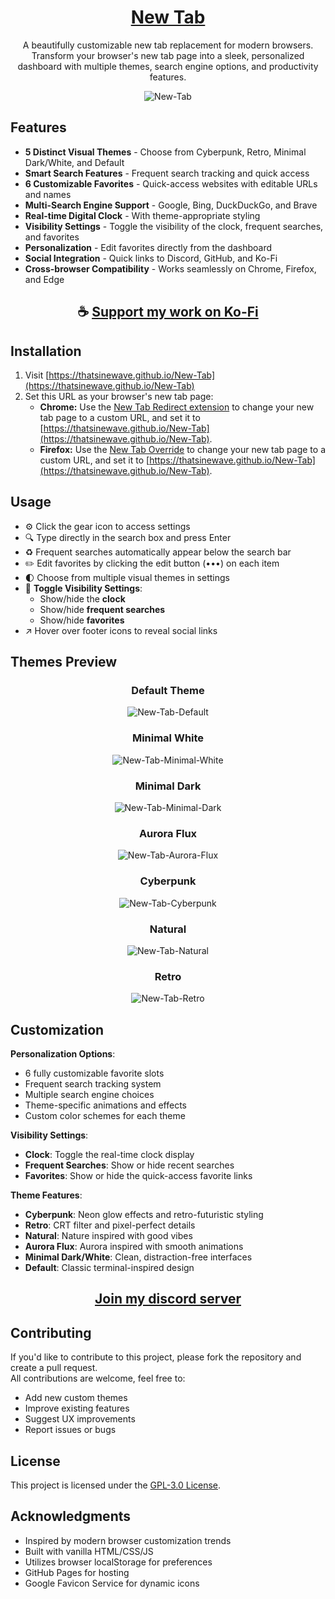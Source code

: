 <div align="center">

# [New Tab](https://thatsinewave.github.io/New-Tab)

A beautifully customizable new tab replacement for modern browsers. Transform your browser's new tab page into a sleek, personalized dashboard with multiple themes, search engine options, and productivity features.

![New-Tab](https://raw.githubusercontent.com/ThatSINEWAVE/New-Tab/refs/heads/main/.github/SCREENSHOTS/New-Tab.gif)

</div>

## Features

- **5 Distinct Visual Themes** - Choose from Cyberpunk, Retro, Minimal Dark/White, and Default  
- **Smart Search Features** - Frequent search tracking and quick access  
- **6 Customizable Favorites** - Quick-access websites with editable URLs and names  
- **Multi-Search Engine Support** - Google, Bing, DuckDuckGo, and Brave  
- **Real-time Digital Clock** - With theme-appropriate styling  
- **Visibility Settings** - Toggle the visibility of the clock, frequent searches, and favorites  
- **Personalization** - Edit favorites directly from the dashboard  
- **Social Integration** - Quick links to Discord, GitHub, and Ko-Fi  
- **Cross-browser Compatibility** - Works seamlessly on Chrome, Firefox, and Edge  

<div align="center">

## ☕ [Support my work on Ko-Fi](https://ko-fi.com/thatsinewave)

</div>

## Installation

1. Visit [https://thatsinewave.github.io/New-Tab](https://thatsinewave.github.io/New-Tab)  
2. Set this URL as your browser's new tab page:  
   - **Chrome:** Use the [New Tab Redirect extension](https://chromewebstore.google.com/detail/new-tab-redirect/icpgjfneehieebagbmdbhnlpiopdcmna) to change your new tab page to a custom URL, and set it to [https://thatsinewave.github.io/New-Tab](https://thatsinewave.github.io/New-Tab).  
   - **Firefox:** Use the [New Tab Override](https://addons.mozilla.org/en-US/firefox/addon/new-tab-override/) to change your new tab page to a custom URL, and set it to [https://thatsinewave.github.io/New-Tab](https://thatsinewave.github.io/New-Tab).  

## Usage

- ⚙️ Click the gear icon to access settings  
- 🔍 Type directly in the search box and press Enter  
- ♻️ Frequent searches automatically appear below the search bar  
- ✏️ Edit favorites by clicking the edit button (•••) on each item  
- 🌓 Choose from multiple visual themes in settings  
- 👀 **Toggle Visibility Settings**:
  - Show/hide the **clock**
  - Show/hide **frequent searches**
  - Show/hide **favorites**
- ↗️ Hover over footer icons to reveal social links  

## Themes Preview

<div align="center">

### Default Theme
![New-Tab-Default](https://raw.githubusercontent.com/ThatSINEWAVE/New-Tab/refs/heads/main/.github/SCREENSHOTS/New-Tab-Default.png)

### Minimal White
![New-Tab-Minimal-White](https://raw.githubusercontent.com/ThatSINEWAVE/New-Tab/refs/heads/main/.github/SCREENSHOTS/New-Tab-Minimal-White.png)

### Minimal Dark
![New-Tab-Minimal-Dark](https://raw.githubusercontent.com/ThatSINEWAVE/New-Tab/refs/heads/main/.github/SCREENSHOTS/New-Tab-Minimal-Dark.png)

### Aurora Flux
![New-Tab-Aurora-Flux](https://raw.githubusercontent.com/ThatSINEWAVE/New-Tab/refs/heads/main/.github/SCREENSHOTS/New-Tab-Aurora-Flux.png)

### Cyberpunk
![New-Tab-Cyberpunk](https://raw.githubusercontent.com/ThatSINEWAVE/New-Tab/refs/heads/main/.github/SCREENSHOTS/New-Tab-Cyberpunk.png)

### Natural
![New-Tab-Natural](https://raw.githubusercontent.com/ThatSINEWAVE/New-Tab/refs/heads/main/.github/SCREENSHOTS/New-Tab-Natural.png)

### Retro
![New-Tab-Retro](https://raw.githubusercontent.com/ThatSINEWAVE/New-Tab/refs/heads/main/.github/SCREENSHOTS/New-Tab-Retro.png)

</div>

## Customization

**Personalization Options**:
- 6 fully customizable favorite slots
- Frequent search tracking system
- Multiple search engine choices
- Theme-specific animations and effects
- Custom color schemes for each theme

**Visibility Settings**:
- **Clock**: Toggle the real-time clock display
- **Frequent Searches**: Show or hide recent searches
- **Favorites**: Show or hide the quick-access favorite links

**Theme Features**:
- **Cyberpunk**: Neon glow effects and retro-futuristic styling
- **Retro**: CRT filter and pixel-perfect details
- **Natural**: Nature inspired with good vibes
- **Aurora Flux**: Aurora inspired with smooth animations
- **Minimal Dark/White**: Clean, distraction-free interfaces
- **Default**: Classic terminal-inspired design

<div align="center">

## [Join my discord server](https://thatsinewave.github.io/Discord-Redirect/)

</div>

## Contributing

If you'd like to contribute to this project, please fork the repository and create a pull request.  
All contributions are welcome, feel free to:
- Add new custom themes  
- Improve existing features  
- Suggest UX improvements  
- Report issues or bugs  

## License

This project is licensed under the [GPL-3.0 License](LICENSE).  

## Acknowledgments

- Inspired by modern browser customization trends  
- Built with vanilla HTML/CSS/JS  
- Utilizes browser localStorage for preferences  
- GitHub Pages for hosting  
- Google Favicon Service for dynamic icons

